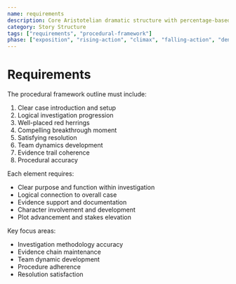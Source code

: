 ```yaml
---
name: requirements
description: Core Aristotelian dramatic structure with percentage-based story stages and character elements
category: Story Structure
tags: ["requirements", "procedural-framework"]
phase: ["exposition", "rising-action", "climax", "falling-action", "denouement"]
---
```


# Requirements

The procedural framework outline must include:

1. Clear case introduction and setup
2. Logical investigation progression
3. Well-placed red herrings
4. Compelling breakthrough moment
5. Satisfying resolution
6. Team dynamics development
7. Evidence trail coherence
8. Procedural accuracy

Each element requires:
* Clear purpose and function within investigation
* Logical connection to overall case
* Evidence support and documentation
* Character involvement and development
* Plot advancement and stakes elevation

Key focus areas:
* Investigation methodology accuracy
* Evidence chain maintenance
* Team dynamic development
* Procedure adherence
* Resolution satisfaction